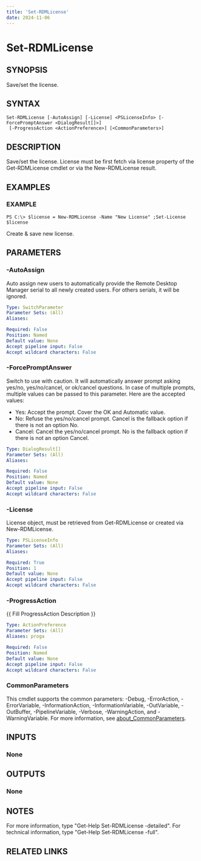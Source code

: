 ```yaml
---
title: 'Set-RDMLicense'
date: 2024-11-06
---
```



# Set-RDMLicense

## SYNOPSIS
Save/set the license.

## SYNTAX

```
Set-RDMLicense [-AutoAssign] [-License] <PSLicenseInfo> [-ForcePromptAnswer <DialogResult[]>]
 [-ProgressAction <ActionPreference>] [<CommonParameters>]
```

## DESCRIPTION
Save/set the license.
License must be first fetch via license property of the Get-RDMLicense cmdlet or via the New-RDMLicense result.

## EXAMPLES

### EXAMPLE
```
PS C:\> $license = New-RDMLicense -Name "New License" ;Set-License $license
```

Create & save new license.

## PARAMETERS

### -AutoAssign
Auto assign new users to automatically provide the Remote Desktop Manager serial to all newly created users.
For others serials, it will be ignored.

```yaml
Type: SwitchParameter
Parameter Sets: (All)
Aliases:

Required: False
Position: Named
Default value: None
Accept pipeline input: False
Accept wildcard characters: False
```

### -ForcePromptAnswer
Switch to use with caution.
It will automatically answer prompt asking yes/no, yes/no/cancel, or ok/cancel questions.
In case of multiple prompts, multiple values can be passed to this parameter.
Here are the accepted values:
- Yes: Accept the prompt.
Cover the OK and Automatic value.
- No: Refuse the yes/no/cancel prompt.
Cancel is the fallback option if there is not an option No.
- Cancel: Cancel the yes/no/cancel prompt.
No is the fallback option if there is not an option Cancel.

```yaml
Type: DialogResult[]
Parameter Sets: (All)
Aliases:

Required: False
Position: Named
Default value: None
Accept pipeline input: False
Accept wildcard characters: False
```

### -License
License object, must be retrieved from Get-RDMLicense or created via New-RDMLicense.

```yaml
Type: PSLicenseInfo
Parameter Sets: (All)
Aliases:

Required: True
Position: 1
Default value: None
Accept pipeline input: False
Accept wildcard characters: False
```

### -ProgressAction
{{ Fill ProgressAction Description }}

```yaml
Type: ActionPreference
Parameter Sets: (All)
Aliases: proga

Required: False
Position: Named
Default value: None
Accept pipeline input: False
Accept wildcard characters: False
```

### CommonParameters
This cmdlet supports the common parameters: -Debug, -ErrorAction, -ErrorVariable, -InformationAction, -InformationVariable, -OutVariable, -OutBuffer, -PipelineVariable, -Verbose, -WarningAction, and -WarningVariable. For more information, see [about_CommonParameters](http://go.microsoft.com/fwlink/?LinkID=113216).

## INPUTS

### None
## OUTPUTS

### None
## NOTES
For more information, type "Get-Help Set-RDMLicense -detailed".
For technical information, type "Get-Help Set-RDMLicense -full".

## RELATED LINKS
